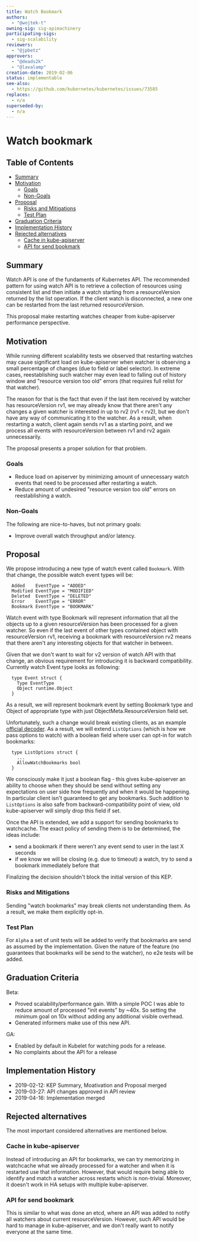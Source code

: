 ```yaml
---
title: Watch Bookmark
authors:
  - "@wojtek-t"
owning-sig: sig-apimachinery
participating-sigs:
  - sig-scalability
reviewers:
  - "@jpbetz"
approvers:
  - "@deads2k"
  - "@lavalamp"
creation-date: 2019-02-06
status: implementable
see-also:
  - https://github.com/kubernetes/kubernetes/issues/73585
replaces:
  - n/a
superseded-by:
  - n/a
---
```


# Watch bookmark

## Table of Contents

<!-- toc -->
- [Summary](#summary)
- [Motivation](#motivation)
  - [Goals](#goals)
  - [Non-Goals](#non-goals)
- [Proposal](#proposal)
  - [Risks and Mitigations](#risks-and-mitigations)
  - [Test Plan](#test-plan)
- [Graduation Criteria](#graduation-criteria)
- [Implementation History](#implementation-history)
- [Rejected alternatives](#rejected-alternatives)
  - [Cache in kube-apiserver](#cache-in-kube-apiserver)
  - [API for send bookmark](#api-for-send-bookmark)
<!-- /toc -->

## Summary

Watch API is one of the fundaments of Kubernetes API. The recommended pattern
for using watch API is to retrieve a collection of resources using consistent
list and then initiate a watch starting from a resourceVersion returned by the
list operation. If the client watch is disconnected, a new one can be restarted
from the last returned resourceVersion.

This proposal make restarting watches cheaper from kube-apiserver performance
perspective.

## Motivation

While running different scalability tests we observed that restarting watches
may cause significant load on kube-apiserver when watcher is observing a small
percentage of changes (due to field or label selector). In extreme cases,
reestablishing such watcher may even lead to falling out of history window
and "resource version too old" errors (that requires full relist for that
watcher).

The reason for that is the fact that even if the last item received by watcher
has resourceVersion rv1, we may already know that there aren't any changes
a given watcher is interested in up to rv2 (rv1 < rv2), but we don't have any
way of communicating it to the watcher. As a result, when restarting a watch,
client again sends rv1 as a starting point, and we process all events with
resourceVersion between rv1 and rv2 again unnecessarily.

The proposal presents a proper solution for that problem.

### Goals

- Reduce load on apiserver by minimizing amount of unnecessary watch events
that need to be processed after restarting a watch.
- Reduce amount of undesired "resource version too old" errors on reestablishing
a watch.

### Non-Goals

The following are nice-to-haves, but not primary goals:

- Improve overall watch throughput and/or latency.

## Proposal

We propose introducing a new type of watch event called `Bookmark`. With that
change, the possible watch event types will be:
```
  Added    EventType = "ADDED"
  Modified EventType = "MODIFIED"
  Deleted  EventType = "DELETED"
  Error    EventType = "ERROR"
  Bookmark EventType = "BOOKMARK"
```

Watch event with type Bookmark will represent information that all the objects
up to a given resourceVersion has been processed for a given watcher. So even
if the last event of other types contained object with resourceVersion rv1,
receiving a bookmark with resourceVersion rv2 means that there aren't
any interesting objects for that watcher in between.

Given that we don't want to wait for v2 version of watch API with that change,
an obvious requirement for introducing it is backward compatibility. Currently
watch Event type looks as following:
```
  type Event struct {
    Type EventType
    Object runtime.Object
  }
```

As a result, we will represent bookmark event by setting Bookmark type and
Object of appropriate type with just ObjectMeta.ResourceVersion field set.

Unfortunately, such a change would break existing clients, as an example
[official decoder][]. As a result, we will extend `ListOptions` (which is
how we pass options to watch) with a boolean field where user can opt-in
for watch bookmarks:
```
  type ListOptions struct {
    ...
    AllowWatchBookmarks bool
  }
```
We consciously make it just a boolean flag - this gives kube-apiserver an
ability to choose when they should be send without setting any expectations
on user side how frequently and when it would be happening. In particular
client isn't guaranteed to get any bookmarks.
Such addition to `ListOptions` is also safe from backward-compatibility
point of view, old kube-apiserver will simply drop this field if set.

Once the API is extended, we add a support for sending bookmarks to watchcache.
The exact policy of sending them is to be determined, the ideas include:
- send a bookmark if there weren't any event send to user in the last X
seconds
- if we know we will be closing (e.g. due to timeout) a watch, try to send
a bookmark immediately before that

Finalizing the decision shouldn't block the initial version of this KEP.

[official decoder]: https://github.com/kubernetes/kubernetes/blob/5d4795e14e02ac29273009d86ba3c5012684d5f4/staging/src/k8s.io/client-go/rest/watch/decoder.go#L57


### Risks and Mitigations

Sending "watch bookmarks" may break clients not understanding them.
As a result, we make them explicitly opt-in.

### Test Plan

For `Alpha` a set of unit tests will be added to verify that bookmarks are
send as assumed by the implementation.
Given the nature of the feature (no guarantees that bookmarks will be send
to the watcher), no e2e tests will be added.

## Graduation Criteria

Beta:
- Proved scalability/performance gain. With a simple POC I was able to
reduce amount of processed "init events" by ~40x. So setting the minimum
goal on 10x without adding any additional visible overhead.
- Generated informers make use of this new API.

GA:
- Enabled by default in Kubelet for watching pods for a release.
- No complaints about the API for a release

## Implementation History

- 2019-02-12: KEP Summary, Moativation and Proposal merged
- 2019-03-27: API changes approved in API review
- 2019-04-16: Implementation merged

## Rejected alternatives

The most important considered alternatives are mentioned below.

### Cache in kube-apiserver

Instead of introducing an API for bookmarks, we can try memorizing in watchcache
what we already processed for a watcher and when it is restarted use that
information. However, that would require being able to identify and match a
watcher across restarts which is non-trivial. Moreover, it doesn't work in
HA setups with multiple kube-apiserver.

### API for send bookmark

This is similar to what was done an etcd, where an API was added to notify
all watchers about current resourceVersion. However, such API would be hard
to manage in kube-apiserver, and we don't really want to notify everyone at
the same time.
